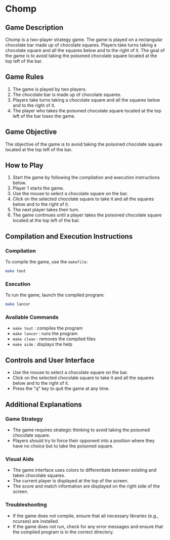 # Chomp

## Game Description

Chomp is a two-player strategy game. The game is played on a rectangular chocolate bar made up of chocolate squares. Players take turns taking a chocolate square and all the squares below and to the right of it. The goal of the game is to avoid taking the poisoned chocolate square located at the top left of the bar.

## Game Rules

1. The game is played by two players.
2. The chocolate bar is made up of chocolate squares.
3. Players take turns taking a chocolate square and all the squares below and to the right of it.
4. The player who takes the poisoned chocolate square located at the top left of the bar loses the game.

## Game Objective

The objective of the game is to avoid taking the poisoned chocolate square located at the top left of the bar.

## How to Play

1. Start the game by following the compilation and execution instructions below.
2. Player 1 starts the game.
3. Use the mouse to select a chocolate square on the bar.
4. Click on the selected chocolate square to take it and all the squares below and to the right of it.
5. The next player takes their turn.
6. The game continues until a player takes the poisoned chocolate square located at the top left of the bar.

## Compilation and Execution Instructions

### Compilation

To compile the game, use the `makefile`:

```sh
make tout
```

### Execution

To run the game, launch the compiled program:

```sh
make lancer
```

### Available Commands

- `make tout` : compiles the program
- `make lancer` : runs the program
- `make clean` : removes the compiled files
- `make aide` : displays the help

## Controls and User Interface

- Use the mouse to select a chocolate square on the bar.
- Click on the selected chocolate square to take it and all the squares below and to the right of it.
- Press the "q" key to quit the game at any time.

## Additional Explanations

### Game Strategy

- The game requires strategic thinking to avoid taking the poisoned chocolate square.
- Players should try to force their opponent into a position where they have no choice but to take the poisoned square.

### Visual Aids

- The game interface uses colors to differentiate between existing and taken chocolate squares.
- The current player is displayed at the top of the screen.
- The score and match information are displayed on the right side of the screen.

### Troubleshooting

- If the game does not compile, ensure that all necessary libraries (e.g., ncurses) are installed.
- If the game does not run, check for any error messages and ensure that the compiled program is in the correct directory.
